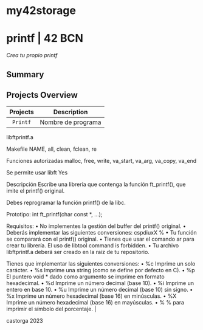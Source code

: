 # my42storage

# printf | 42 BCN
*Crea tu propio printf*

## Summary


## Projects Overview

| Projects | Description |
| :------: | :---------: |
| ``Printf`` | Nombre de programa
libftprintf.a

Makefile 
NAME, all, clean, fclean, re

Funciones autorizadas
malloc, free, write, va_start, va_arg, va_copy, va_end

Se permite usar libft
Yes

Descripción 
Escribe una librería que contenga la función ft_printf(), que imite el 
printf() original. 

Debes reprogramar la función printf() de la libc.

Prototipo:
int ft_printf(char const *, ...);

Requisitos:
• No implementes la gestión del buffer del printf() original.
• Deberás implementar las siguientes conversiones: cspdiuxX %
• Tu función se comparará con el printf() original.
• Tienes que usar el comando ar para crear tu librería. El uso de libtool command
is forbidden.
• Tu archivo libftprintf.a deberá ser creado en la raiz de tu repositorio.

Tienes que implementar las siguientes conversiones:
• %c Imprime un solo carácter.
• %s Imprime una string (como se define por defecto en C).
• %p El puntero void * dado como argumento se imprime en formato hexadecimal.
• %d Imprime un número decimal (base 10).
• %i Imprime un entero en base 10.
• %u Imprime un número decimal (base 10) sin signo.
• %x Imprime un número hexadecimal (base 16) en minúsculas.
• %X Imprime un número hexadecimal (base 16) en mayúsculas.
• % % para imprimir el símbolo del porcentaje. |



castorga 2023
